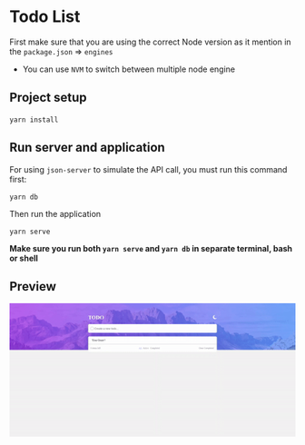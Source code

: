 # Todo List
First make sure that you are using the correct Node version as it mention in the `package.json` => `engines`

- You can use `NVM` to switch between multiple node engine

## Project setup
```
yarn install
```

## Run server and application
For using `json-server` to simulate the API call, you must run this command first:
```shell
yarn db
```
Then run the application
```shell
yarn serve
```
**Make sure you run both `yarn serve` and `yarn db` in separate terminal, bash or shell**

## Preview
![Todo](./src/assets/todo.gif)

